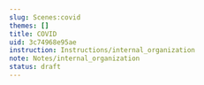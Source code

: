 ```yaml
---
slug: Scenes:covid
themes: []
title: COVID
uid: 3c74968e95ae
instruction: Instructions/internal_organization
note: Notes/internal_organization
status: draft
---
```

